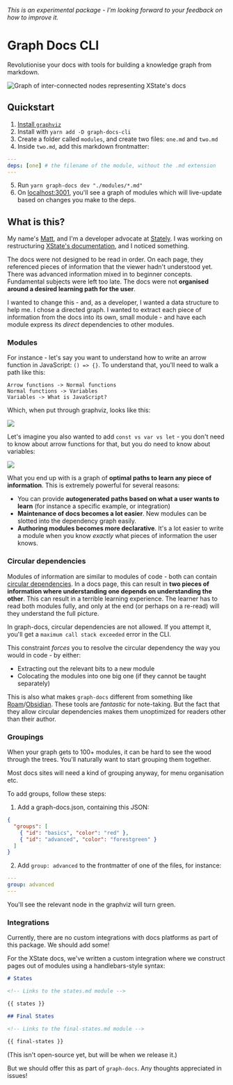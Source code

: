 _This is an experimental package - I'm looking forward to your feedback on how to improve it._

# Graph Docs CLI

Revolutionise your docs with tools for building a knowledge graph from markdown.

![Graph of inter-connected nodes representing XState's docs](./assets/graph.png)

## Quickstart

1. [Install `graphviz`](https://graphviz.org/download)
2. Install with `yarn add -D graph-docs-cli`
3. Create a folder called `modules`, and create two files: `one.md` and `two.md`
4. Inside `two.md`, add this markdown frontmatter:

```yaml
---
deps: [one] # the filename of the module, without the .md extension
---
```

5. Run `yarn graph-docs dev "./modules/*.md"`
6. On [localhost:3001](http://localhost:3001), you'll see a graph of modules which will live-update based on changes you make to the deps.

## What is this?

My name's [Matt](https://twitter.com/mpocock1), and I'm a developer advocate at [Stately](https://stately.ai). I was working on restructuring [XState's documentation](https://xstate.js.org/docs/), and I noticed something.

The docs were not designed to be read in order. On each page, they referenced pieces of information that the viewer hadn't understood yet. There was advanced information mixed in to beginner concepts. Fundamental subjects were left too late. The docs were not **organised around a desired learning path for the user**.

I wanted to change this - and, as a developer, I wanted a data structure to help me. I chose a directed graph. I wanted to extract each piece of information from the docs into its own, small module - and have each module express its _direct_ dependencies to other modules.

### Modules

For instance - let's say you want to understand how to write an arrow function in JavaScript: `() => {}`. To understand that, you'll need to walk a path like this:

```
Arrow functions -> Normal functions
Normal functions -> Variables
Variables -> What is JavaScript?
```

Which, when put through graphviz, looks like this:

![](./assets/simple-js-graph.png)

Let's imagine you also wanted to add `const vs var vs let` - you don't need to know about arrow functions for that, but you do need to know about variables:

![](./assets/simple-js-graph-2.png)

What you end up with is a graph of **optimal paths to learn any piece of information**. This is extremely powerful for several reasons:

- You can provide **autogenerated paths based on what a user wants to learn** (for instance a specific example, or integration)
- **Maintenance of docs becomes a lot easier**. New modules can be slotted into the dependency graph easily.
- **Authoring modules becomes more declarative**. It's a lot easier to write a module when you know _exactly_ what pieces of information the user knows.

### Circular dependencies

Modules of information are similar to modules of code - both can contain [circular dependencies](https://en.wikipedia.org/wiki/Circular_dependency). In a docs page, this can result in **two pieces of information where understanding one depends on understanding the other**. This can result in a terrible learning experience. The learner has to read both modules fully, and only at the end (or perhaps on a re-read) will they understand the full picture.

In graph-docs, circular dependencies are not allowed. If you attempt it, you'll get a `maximum call stack exceeded` error in the CLI.

This constraint _forces_ you to resolve the circular dependency the way you would in code - by either:

- Extracting out the relevant bits to a new module
- Colocating the modules into one big one (if they cannot be taught separately)

This is also what makes `graph-docs` different from something like [Roam](https://roamresearch.com/)/[Obsidian](https://obsidian.md/). These tools are _fantastic_ for note-taking. But the fact that they allow circular dependencies makes them unoptimized for readers other than their author.

### Groupings

When your graph gets to 100+ modules, it can be hard to see the wood through the trees. You'll naturally want to start grouping them together.

Most docs sites will need a kind of grouping anyway, for menu organisation etc.

To add groups, follow these steps:

1. Add a graph-docs.json, containing this JSON:

```json
{
  "groups": [
    { "id": "basics", "color": "red" },
    { "id": "advanced", "color": "forestgreen" }
  ]
}
```

2. Add `group: advanced` to the frontmatter of one of the files, for instance:

```yaml
---
group: advanced
---
```

You'll see the relevant node in the graphviz will turn green.

### Integrations

Currently, there are no custom integrations with docs platforms as part of this package. We should add some!

For the XState docs, we've written a custom integration where we construct pages out of modules using a handlebars-style syntax:

```md
# States

<!-- Links to the states.md module -->

{{ states }}

## Final States

<!-- Links to the final-states.md module -->

{{ final-states }}
```

(This isn't open-source yet, but will be when we release it.)

But we should offer this as part of `graph-docs`. Any thoughts appreciated in issues!
